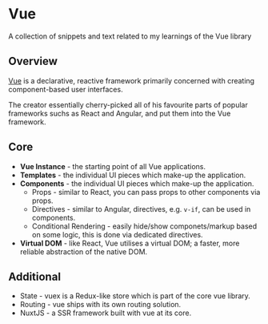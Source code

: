 # Vue

A collection of snippets and text related to my learnings of the Vue library

## Overview
[Vue](https://vuejs.org/v2/guide/) is a declarative, reactive framework primarily concerned with creating component-based user interfaces. 

The creator essentially cherry-picked all of his favourite parts of popular frameworks suchs as React and Angular, and put them into the Vue framework.


## Core

- **Vue Instance** - the starting point of all Vue applications.
- **Templates** - the individual UI pieces which make-up the application.
- **Components** - the individual UI pieces which make-up the application.
  - Props - similar to React, you can pass props to other components via props.
  - Directives - similar to Angular, directives, e.g. `v-if`, can be used in components.
  - Conditional Rendering - easily hide/show componets/markup based on some logic, this is done via dedicated directives.
- **Virtual DOM** - like React, Vue utilises a virtual DOM; a faster, more reliable abstraction of the native DOM.

## Additional
- State - vuex is a Redux-like store which is part of the core vue library.
- Routing - vue ships with its own routing solution.
- NuxtJS - a SSR framework built with vue at its core.